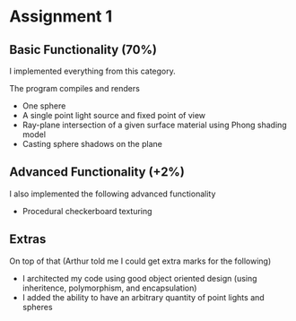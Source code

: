 # Assignment 1

## Basic Functionality (70%)
I implemented everything from this category.

The program compiles and renders
- One sphere
- A single point light source and fixed point of view
- Ray-plane intersection of a given surface material using Phong shading model
- Casting sphere shadows on the plane

## Advanced Functionality (+2%)
I also implemented the following advanced functionality
- Procedural checkerboard texturing

## Extras
On top of that (Arthur told me I could get extra marks for the following)
- I architected my code using good object oriented design (using inheritence, polymorphism, and encapsulation)
- I added the ability to have an arbitrary quantity of point lights and spheres
